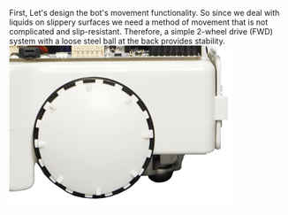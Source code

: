 First, Let's design the bot's movement functionality. So since we deal with liquids on slippery surfaces we need a method of movement that is not complicated and slip-resistant.
Therefore, a simple 2-wheel drive (FWD) system with a loose steel ball at the back provides stability.
![alt](IMAGES/Wheel-concept.png)
